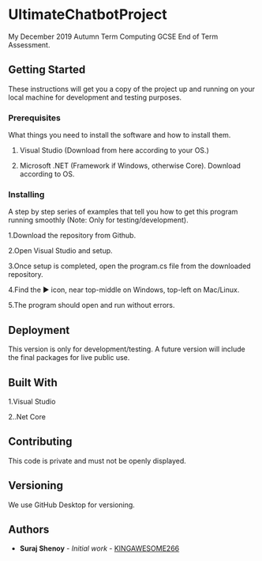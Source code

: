 # UltimateChatbotProject

My December 2019 Autumn Term Computing GCSE End of Term Assessment.

## Getting Started

These instructions will get you a copy of the project up and running on your local machine for development and testing purposes.

### Prerequisites

What things you need to install the software and how to install them.

1. Visual Studio (Download from here according to your OS.)

2. Microsoft .NET (Framework if Windows, otherwise Core). Download according to OS.



### Installing

A step by step series of examples that tell you how to get this program running smoothly (Note: Only for testing/development).

1.Download the repository from Github.

2.Open Visual Studio and setup.

3.Once setup is completed, open the program.cs file from the downloaded repository.

4.Find the :arrow_forward: icon, near top-middle on Windows, top-left on Mac/Linux.

5.The program should open and run without errors.


## Deployment

This version is only for development/testing. A future version will include the final packages for live public use.

## Built With

1.Visual Studio

2..Net Core

## Contributing

This code is private and must not be openly displayed.

## Versioning

We use GitHub Desktop for versioning.

## Authors

* **Suraj Shenoy** - *Initial work* - [KINGAWESOME266](https://github.com/KINGAWESOME266)


